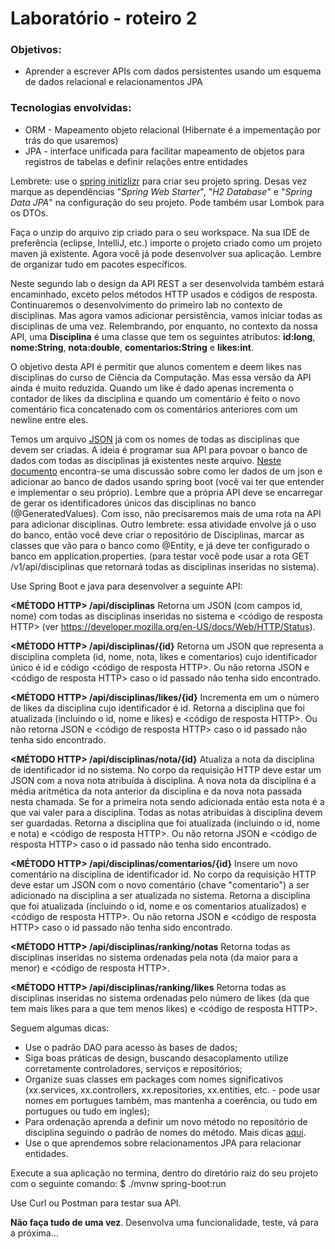 # Laboratório - roteiro 2


### Objetivos:
* Aprender a escrever APIs com dados persistentes usando um esquema de dados relacional e relacionamentos JPA

### Tecnologias envolvidas:
* ORM - Mapeamento objeto relacional (Hibernate é a impementação por trás do que usaremos)
* JPA - interface unificada para facilitar mapeamento de objetos para registros de tabelas e definir relações entre entidades

Lembrete: use o [spring initizlizr](https://start.spring.io) para criar seu projeto spring. Desas vez marque as dependências "_Spring Web Starter_", "_H2 Database_" e "_Spring Data JPA_" na configuração do seu projeto. Pode também usar Lombok para os DTOs.

Faça o unzip do arquivo zip criado para o seu workspace. Na sua IDE de preferência (eclipse, IntelliJ, etc.) importe o projeto criado como um projeto maven já existente. Agora você já pode desenvolver sua aplicação. Lembre de organizar tudo em pacotes específicos.

Neste segundo lab o design da API REST a ser desenvolvida também estará encaminhado, exceto pelos métodos HTTP usados e códigos de resposta. Continuaremos o desenvolvimento do primeiro lab no contexto de disciplinas. Mas agora vamos adicionar persistência, vamos iniciar todas as disciplinas de uma vez. Relembrando, por enquanto, no contexto da nossa API, uma **Disciplina** é uma classe que tem os seguintes atributos: **id:long**, **nome:String**, **nota:double**, **comentarios:String** e **likes:int**.

O objetivo desta API é permitir que alunos comentem e deem likes nas disciplinas do curso de Ciência da Computação. Mas essa versão da API ainda é muito reduzida. Quando um like é dado apenas incrementa o contador de likes da disciplina e quando um comentário é feito o novo comentário fica concatenado com os comentários anteriores com um newline entre eles. 

Temos um arquivo [JSON](../aulas/disciplinasSI.json) já com os nomes de todas as disciplinas que devem ser criadas. A ideia é programar sua API para povoar o banco de dados com todas as disciplinas já existentes neste arquivo. [Neste documento](http://bit.ly/inicia-dados-json) encontra-se uma discussão sobre como ler dados de um json e adicionar ao banco de dados usando spring boot (você vai ter que entender e implementar o seu próprio). Lembre que a própria API deve se encarregar de gerar os identificadores únicos das disciplinas no banco (@GeneratedValues). Com isso, não precisaremos mais de uma rota na API para adicionar disciplinas. Outro lembrete: essa atividade envolve já o uso do banco, então você deve criar o repositório de Disciplinas, marcar as classes que vão para o banco como @Entity, e já deve ter configurado o banco em application.properties. (para testar você pode usar a rota GET /v1/api/disciplinas que retornará todas as disciplinas inseridas no sistema).

Use Spring Boot e java para desenvolver a seguinte API:

**<MÉTODO HTTP> /api/disciplinas** 
Retorna um JSON (com campos id, nome) com todas as disciplinas inseridas no sistema e <código de resposta HTTP> (ver https://developer.mozilla.org/en-US/docs/Web/HTTP/Status). 

**<MÉTODO HTTP>  /api/disciplinas/{id}**
Retorna um JSON que representa a disciplina completa (id, nome, nota, likes e comentarios) cujo identificador único é id e código <código de resposta HTTP>. Ou não retorna JSON e <código de resposta HTTP> caso o id passado não tenha sido encontrado. 

**<MÉTODO HTTP> /api/disciplinas/likes/{id}**
Incrementa em um o número de likes da disciplina cujo identificador é id. 
Retorna a disciplina que foi atualizada (incluindo o id, nome e likes) e <código de resposta HTTP>. Ou não retorna JSON e <código de resposta HTTP> caso o id passado não tenha sido encontrado.

**<MÉTODO HTTP> /api/disciplinas/nota/{id}**
Atualiza a nota da disciplina de identificador id no sistema. No corpo da requisição HTTP deve estar um JSON com a nova nota atribuída à disciplina. A nova nota da disciplina é a média aritmética da nota anterior da disciplina e da nova nota passada nesta chamada. Se for a primeira nota sendo adicionada então esta nota é a que vai valer para a disciplina. Todas as notas atribuídas à disciplina devem ser guardadas.
Retorna a disciplina que foi atualizada (incluindo o id, nome e nota) e <código de resposta HTTP>. Ou não retorna JSON e <código de resposta HTTP> caso o id passado não tenha sido encontrado. 

**<MÉTODO HTTP> /api/disciplinas/comentarios/{id}**
Insere um novo comentário na disciplina de identificador id. No corpo da requisição HTTP deve estar um JSON com o novo comentário (chave "comentario") a ser adicionado na disciplina a ser atualizada no sistema. 
Retorna a disciplina que foi atualizada (incluindo o id, nome e os comentarios atualizados) e <código de resposta HTTP>. Ou não retorna JSON e <código de resposta HTTP> caso o id passado não tenha sido encontrado.

**<MÉTODO HTTP> /api/disciplinas/ranking/notas**
Retorna todas as disciplinas inseridas no sistema ordenadas pela nota (da maior para a menor) e <código de resposta HTTP>.

**<MÉTODO HTTP> /api/disciplinas/ranking/likes**
Retorna todas as disciplinas inseridas no sistema ordenadas pelo número de likes (da que tem mais likes para a que tem menos likes) e <código de resposta HTTP>.

Seguem algumas dicas:

* Use o padrão DAO para acesso às bases de dados;
* Siga boas práticas de design, buscando desacoplamento utilize corretamente controladores, serviços e repositórios;
* Organize suas classes em packages com nomes significativos (xx.services, xx.controllers, xx.repositories, xx.entities, etc. - pode usar nomes em portugues também, mas mantenha a coerência, ou tudo em portugues ou tudo em ingles);
* Para ordenação aprenda a definir um novo método no repositório de disciplina seguindo o padrão de nomes do método. Mais dicas [aqui](https://www.baeldung.com/spring-data-sorting).
* Use o que aprendemos sobre relacionamentos JPA para relacionar entidades.

Execute a sua aplicação no termina, dentro do diretório raiz do seu projeto com o seguinte comando: 
$ ./mvnw spring-boot:run

Use Curl ou Postman para testar sua API. 

**Não faça tudo de uma vez**. Desenvolva uma funcionalidade, teste, vá para a próxima…
